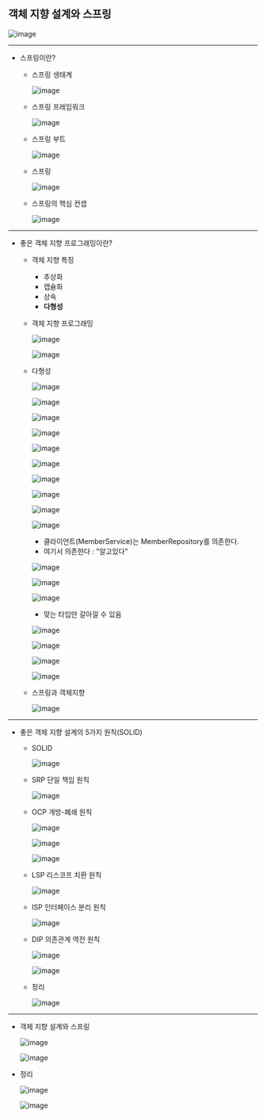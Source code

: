 ## **객체 지향 설계와 스프링**

![image](https://user-images.githubusercontent.com/79301439/161981845-40d89893-5173-4ea3-bde3-b16b1041d058.png)

***
  * 스프링이란?
    * 스프링 생태계
     
      ![image](https://user-images.githubusercontent.com/79301439/158008428-01eef09b-b0ce-4013-a7bb-e68733beedb5.png)
    * 스프링 프레임워크
     
      ![image](https://user-images.githubusercontent.com/79301439/158008454-e951eda6-c87d-4a7a-9482-ecc0da538a94.png)
    * 스프링 부트
    
      ![image](https://user-images.githubusercontent.com/79301439/158008667-b78254c5-c946-4e7f-90f2-1572ec73317d.png)
    * 스프링
    
      ![image](https://user-images.githubusercontent.com/79301439/158008707-ecb5ff37-665b-4626-80a7-47e784b3f673.png)

    * 스프링의 핵심 컨셉
    
      ![image](https://user-images.githubusercontent.com/79301439/158008742-56f4833d-884f-43ab-88b7-209ff31d23fc.png)


***
  * 좋은 객체 지향 프로그래밍이란?
    * 객체 지향 특징
      * 추상화
      * 캡슐화
      * 상속
      * __다형성__
    * 객체 지향 프로그래밍
      
      ![image](https://user-images.githubusercontent.com/79301439/158780144-dbebac31-b6a5-4cff-8aee-c92a31c9dfce.png)

      ![image](https://user-images.githubusercontent.com/79301439/158780254-f8941e5a-e2bc-47c8-a5d5-61753378864b.png)
      
    * 다형성
      
      ![image](https://user-images.githubusercontent.com/79301439/158780687-58e81636-85ad-43e6-9972-d3f8e9ab84cc.png)
      
      ![image](https://user-images.githubusercontent.com/79301439/158780774-4df4a3e8-bf74-4b74-a0ab-0de5a4e3f65f.png)

      ![image](https://user-images.githubusercontent.com/79301439/158780841-2b25d386-be8d-4ef0-b483-f5bffd2ce9ba.png)

      ![image](https://user-images.githubusercontent.com/79301439/158780895-0c33dab8-219e-4161-a7de-89fb8743b285.png)

      ![image](https://user-images.githubusercontent.com/79301439/158780944-d5a4b53e-1eb7-413c-a982-f12c932c298f.png)

      ![image](https://user-images.githubusercontent.com/79301439/158780976-ef7eefb6-486d-4aa7-b1d3-ad010ac70e5f.png)
      
      ![image](https://user-images.githubusercontent.com/79301439/158781058-bc51193e-e786-4b00-835e-1996467c3c06.png)

      ![image](https://user-images.githubusercontent.com/79301439/158781096-88d9fecd-21e5-4ccd-a324-a128d5348809.png)
      
      ![image](https://user-images.githubusercontent.com/79301439/158781137-cd113635-3cf9-4246-92bd-0868f2c4270c.png)

      ![image](https://user-images.githubusercontent.com/79301439/158781193-7cd277c5-2939-4e50-838a-81baa10f38fd.png)
      * 클라이언트(MemberService)는 MemberRepository를 의존한다.
      * 여기서 의존한다 : "알고있다"

      ![image](https://user-images.githubusercontent.com/79301439/158781407-085f2a51-c308-4055-9d82-60996dd02594.png)
      
      ![image](https://user-images.githubusercontent.com/79301439/158781445-ea096ac2-e92f-4f69-b13e-12cbb9292ac8.png)
      
      ![image](https://user-images.githubusercontent.com/79301439/158781569-8bb186ad-e553-42a7-bcb6-e3def3ceb170.png)
      * 맞는 타입만 갈아낄 수 있음

      ![image](https://user-images.githubusercontent.com/79301439/158781663-62b88fb7-a16c-44bd-b497-6b15b034d0a0.png)
      
      ![image](https://user-images.githubusercontent.com/79301439/158781741-47164f84-ac89-4380-a738-5693e364ee16.png)
      
      ![image](https://user-images.githubusercontent.com/79301439/158781820-b3ae2968-a9a0-43fd-b306-c22ba60a8ff8.png)
      
      ![image](https://user-images.githubusercontent.com/79301439/158781863-c9d2950e-d676-4551-a316-fc913546763b.png)
 
    * 스프링과 객체지향
      
      ![image](https://user-images.githubusercontent.com/79301439/158780468-43cc9e91-2894-47bd-8ecc-3df7ba6818ed.png)

***
  * 좋은 객체 지향 설계의 5가지 원칙(SOLID)
    * SOLID
      
      ![image](https://user-images.githubusercontent.com/79301439/158925975-56cb7432-1ec1-4f36-99e5-4492997cb3c1.png)

    * SRP 단일 책임 원칙
    
      ![image](https://user-images.githubusercontent.com/79301439/158926035-d86011c8-92c7-46cb-8df0-58d142d7df4c.png)

    * OCP 개방-폐쇄 원칙
    
      ![image](https://user-images.githubusercontent.com/79301439/158926085-482c0e7b-d8be-49ad-a665-fdc3d080693d.png)
      
      ![image](https://user-images.githubusercontent.com/79301439/158926135-5b550929-ddba-4312-9d03-168089853459.png)

      ![image](https://user-images.githubusercontent.com/79301439/158926161-200f774a-2e06-4683-b080-307e752063bc.png)

    * LSP 리스코프 치환 원칙
    
      ![image](https://user-images.githubusercontent.com/79301439/158926479-7d961261-ea36-4ef6-a9fb-6253850f26d6.png)

    * ISP 인터페이스 분리 원칙

      ![image](https://user-images.githubusercontent.com/79301439/158926537-20edc1b3-3e02-45aa-9470-7c275688bf15.png)

    * DIP 의존관계 역전 원칙

      ![image](https://user-images.githubusercontent.com/79301439/158926601-06f7abba-6462-4d55-8730-111ad63c932c.png)

      ![image](https://user-images.githubusercontent.com/79301439/158926655-07a464eb-4a99-401a-8adf-7301f4c9506d.png)

    * 정리
    
      ![image](https://user-images.githubusercontent.com/79301439/158926689-a83d4626-af7e-4d72-8da5-f622173b254a.png)
      
***
  * 객체 지향 설계와 스프링

    ![image](https://user-images.githubusercontent.com/79301439/158931359-c51d6532-b02a-4c0b-9dfd-952b889548e9.png)
    
    ![image](https://user-images.githubusercontent.com/79301439/158931382-9289fab6-8ec1-4045-b919-2666fd8f23b8.png)
    
  * 정리

    ![image](https://user-images.githubusercontent.com/79301439/158931443-836cb9d0-47ce-4609-8832-f4d74bcb3c76.png)
    
    ![image](https://user-images.githubusercontent.com/79301439/158931476-2f7517df-845b-4821-8ccf-06ee83a1a240.png)

